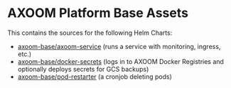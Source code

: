 # AXOOM Platform Base Assets

This contains the sources for the following Helm Charts:
- [axoom-base/axoom-service](https://kubeapps.axoom.cloud/charts/axoom-base/axoom-service) (runs a service with monitoring, ingress, etc.)
- [axoom-base/docker-secrets](https://kubeapps.axoom.cloud/charts/axoom-base/docker-secrets) (logs in to AXOOM Docker Registries and optionally deploys secrets for GCS backups)
- [axoom-base/pod-restarter](https://kubeapps.axoom.cloud/charts/axoom-base/pod-restarter) (a cronjob deleting pods)
